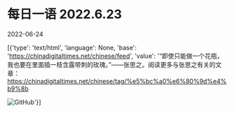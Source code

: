 # 每日一语 2022.6.23

2022-06-24

[{'type': 'text/html', 'language': None, 'base': 'https://chinadigitaltimes.net/chinese/feed', 'value': '“即使只能做一个花瓶，我也要在里面插一枝含露带刺的玫瑰。”——张思之。阅读更多与张思之有关的文章：https://chinadigitaltimes.net/chinese/tag/%e5%bc%a0%e6%80%9d%e4%b9%8b

![GitHub](https://chinadigitaltimes.net/chinese/files/2022/06/2022.6.23.jpg)'}]